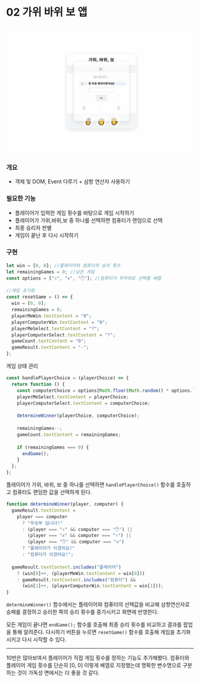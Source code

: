 # 02 가위 바위 보 앱

![](./02-rock-paper-scissors.gif)

### 개요

- 객체 및 DOM, Event 다루기 + 삼항 연산자 사용하기

### 필요한 기능

- 플레이어가 입력한 게임 횟수를 바탕으로 게임 시작하기
- 플레이어가 가위,바위,보 중 하나를 선택하면 컴퓨터가 랜덤으로 선택
- 최종 승리자 판별
- 게임이 끝난 후 다시 시작하기

### 구현

```javascript
let win = [0, 0]; //플레이어와 컴퓨터의 승리 횟수
let remainingGames = 0; //남은 게임
const options = ["✌", "✊", "✋"]; //컴퓨터가 무작위로 선택할 배열

//게임 초기화
const resetGame = () => {
  win = [0, 0];
  remainingGames = 0;
  playerMeWin.textContent = "0";
  playerComputerWin.textContent = "0";
  playerMeSelect.textContent = "?";
  playerComputerSelect.textContent = "?";
  gameCount.textContent = "0";
  gameResult.textContent = "-";
};
```

게임 상태 관리

```javascript
const handlePlayerChoice = (playerChoice) => {
  return function () {
    const computerChoice = options[Math.floor(Math.random() * options.length)];
    playerMeSelect.textContent = playerChoice;
    playerComputerSelect.textContent = computerChoice;

    determineWinner(playerChoice, computerChoice);

    remainingGames--;
    gameCount.textContent = remainingGames;

    if (remainingGames === 0) {
      endGame();
    }
  };
};
```

플레이어가 가위, 바위, 보 중 하나를 선택하면 `handlePlayerChoice()` 함수를 호출하고 컴퓨터도 랜덤한 값을 선택하게 된다.

```javascript
function determineWinner(player, computer) {
  gameResult.textContent =
    player === computer
      ? "무승부 입니다!"
      : (player === "✌" && computer === "✋") ||
        (player === "✊" && computer === "✌") ||
        (player === "✋" && computer === "✊")
      ? "플레이어가 이겼어요!"
      : "컴퓨터가 이겼어요!";

  gameResult.textContent.includes("플레이어")
    ? (win[0]++, (playerMeWin.textContent = win[0]))
    : gameResult.textContent.includes("컴퓨터") &&
      (win[1]++, (playerComputerWin.textContent = win[1]));
}
```

`determineWinner()` 함수에서는 플레이어와 컴퓨터의 선택값을 비교해 삼항연산자로 승패를 결정하고 승리한 쪽의 승리 횟수를 증가시키고 화면에 반영한다.

모든 게임이 끝나면 `endGame();` 함수를 호출해 최종 승리 횟수를 비교하고 결과를 팝업을 통해 알려준다. 다시하기 버튼을 누르면 `resetGame()` 함수를 호출해 게임을 초기화 시키고 다시 시작할 수 있다.

<hr>

10번은 많아보여서 플레이어가 직접 게임 횟수를 정하는 기능도 추가해봤다. 컴퓨터와 플레이어 게임 횟수를 단순히 [0, 0] 이렇게 배열로 지정했는데 명확한 변수명으로 구분하는 것이 가독성 면에서는 더 좋을 것 같다.
